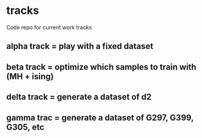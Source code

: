 # tracks
Code repo for current work tracks

## alpha track = play with a fixed dataset

## beta track = optimize which samples to train with (MH + ising)

## delta track = generate a dataset of d2

## gamma trac = generate a dataset of G297, G399, G305, etc

